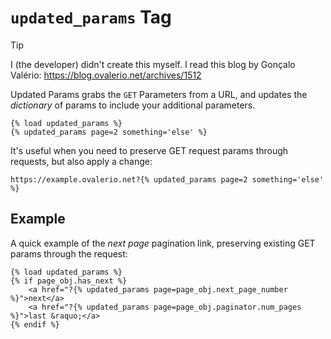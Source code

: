 # `updated_params` Tag

> [!TIP]
> I (the developer) didn't create this myself. I read this blog by Gonçalo Valério: https://blog.ovalerio.net/archives/1512

Updated Params grabs the `GET` Parameters from a URL, and updates the _dictionary_ of params to include your additional parameters.

```jinja
{% load updated_params %}
{% updated_params page=2 something='else' %}
```

It's useful when you need to preserve GET request params through requests, but also apply a change:

    https://example.ovalerio.net?{% updated_params page=2 something='else' %}


## Example

A quick example of the _next page_ pagination link, preserving existing GET params through the request:

```jinja
{% load updated_params %}
{% if page_obj.has_next %}
    <a href="?{% updated_params page=page_obj.next_page_number %}">next</a>
    <a href="?{% updated_params page=page_obj.paginator.num_pages %}">last &raquo;</a>
{% endif %}
```